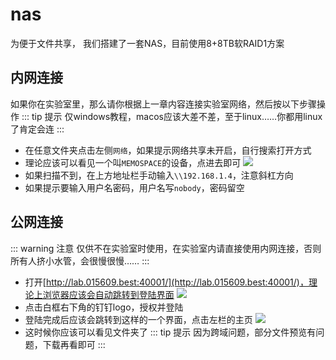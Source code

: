 # nas
为便于文件共享， 我们搭建了一套NAS，目前使用8+8TB软RAID1方案

## 内网连接
如果你在实验室里，那么请你根据上一章内容连接实验室网络，然后按以下步骤操作
::: tip 提示
仅windows教程，macos应该大差不差，至于linux……你都用linux了肯定会连
:::
- 在任意文件夹点击左侧`网络`，如果提示网络共享未开启，自行搜索打开方式
- 理论应该可以看见一个叫`MEMOSPACE`的设备，点进去即可
![](/mmexport1713798840420.png)
- 如果扫描不到，在上方地址栏手动输入`\\192.168.1.4`，注意斜杠方向
- 如果提示要输入用户名密码，用户名写`nobody`，密码留空

## 公网连接
::: warning 注意
仅供不在实验室时使用，在实验室内请直接使用内网连接，否则所有人挤小水管，会很慢很慢……
:::
- 打开[http://lab.015609.best:40001/](http://lab.015609.best:40001/)，理论上浏览器应该会自动跳转到登陆界面
![](/Screenshot_20240422_230652.png)
- 点击白框右下角的钉钉logo，授权并登陆
- 登陆完成后应该会跳转到这样的一个界面，点击左栏的主页
![](/Screenshot_20240422_230828.png)
- 这时候你应该可以看见文件夹了
::: tip 提示
因为跨域问题，部分文件预览有问题，下载再看即可
:::
